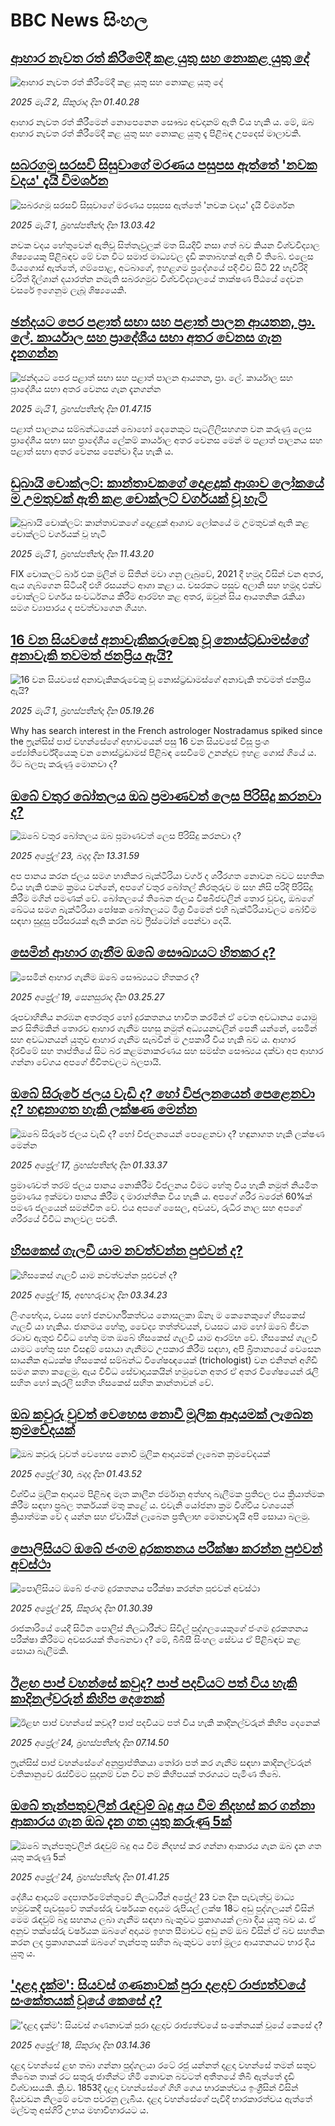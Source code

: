 # BBC News සිංහල## [ආහාර නැවත රත් කිරීමේදී කළ යුතු සහ නොකළ යුතු දේ](https://www.bbc.com/sinhala/articles/c0qnv7v7geyo?at_campaign=githubrss)![ආහාර නැවත රත් කිරීමේදී කළ යුතු සහ නොකළ යුතු දේ](https://ichef.bbci.co.uk/ace/standard/240/cpsprodpb/a6e6/live/72606c30-0bc5-11f0-9028-6b47f4f81c48.jpg)_2025 මැයි 2, සිකුරාදා දින 01.40.28_ආහාර නැවත රත් කිරීමෙන් නොපෙනෙන සෞඛ්‍ය අවදානම් ඇති විය හැකි ය.  මේ, ඔබ ආහාර නැවත රත් කිරීමේදී කළ යුතු සහ නොකළ යුතු දෑ පිළිබඳ උපදෙස් මාලාවකි.## [සබරගමු සරසවි සිසුවාගේ මරණය පසුපස ඇත්තේ 'නවක වදය' දැයි විමර්ශන](https://www.bbc.com/sinhala/articles/cr5d0m04q0lo?at_campaign=githubrss)![සබරගමු සරසවි සිසුවාගේ මරණය පසුපස ඇත්තේ 'නවක වදය' දැයි විමර්ශන](https://ichef.bbci.co.uk/ace/standard/240/cpsprodpb/5882/live/b5533e10-2686-11f0-b26b-ab62c890638b.png)_2025 මැයි 1, බ්‍රහස්පතින්දා දින 13.03.42_නවක වදය හේතුවෙන් ඇතිවූ සිත්තැවුලක් මත සියදිවි නසා ගත් බව කියන විශ්වවිද්‍යාල ශිෂ්‍යයෙකු පිළිබඳව මේ වන විට සමාජ මාධ්‍යවල දැඩි කතාබහක් ඇති වී තිබේ.
එලෙස මියගොස් ඇත්තේ, ගම්පොළ, අටබාගේ, ඉහළගම ප්‍රදේශයේ පදිංචිව සිටි 22 හැවිරිදි චරිත් දිල්ශාන් දයාරත්න නමැති සබරගමුව විශ්වවිද්‍යාලයේ තාක්ෂණ පීඨයේ දෙවන වසරේ ඉගෙනුම ලැබූ ශිෂ්‍යයෙකි.## [ඡන්දයට පෙර පළාත් සභා සහ පළාත් පාලන ආයතන, ප්‍රා. ලේ. කාර්යාල සහ ප්‍රාදේශීය සභා අතර වෙනස ගැන දැනගන්න](https://www.bbc.com/sinhala/articles/cze1k6zdwggo?at_campaign=githubrss)![ඡන්දයට පෙර පළාත් සභා සහ පළාත් පාලන ආයතන, ප්‍රා. ලේ. කාර්යාල සහ ප්‍රාදේශීය සභා අතර වෙනස ගැන දැනගන්න](https://ichef.bbci.co.uk/ace/standard/240/cpsprodpb/36f1/live/fba6ef60-2686-11f0-b26b-ab62c890638b.jpg)_2025 මැයි 1, බ්‍රහස්පතින්දා දින 01.47.15_පළාත් පාලනය සම්බන්ධයෙන් බොහෝ දෙනෙකුට පැටලිලිසහගත වන කරුණු ලෙස ප්‍රාදේශීය සභා සහ ප්‍රාදේශීය ලේකම් කාර්යාල අතර වෙනස මෙන් ම පළාත් පාලනය සහ පළාත් සභා අතර වෙනස පෙන්වා දිය හැකි ය.## [ඩුබායි චොක්ලට්: කාන්තාවකගේ දොළදුක් ආශාව ලෝකයේ ම උමතුවක් ඇති කළ චොක්ලට් වර්ගයක් වූ හැටි](https://www.bbc.com/sinhala/articles/cd6j967618wo?at_campaign=githubrss)![ඩුබායි චොක්ලට්: කාන්තාවකගේ දොළදුක් ආශාව ලෝකයේ ම උමතුවක් ඇති කළ චොක්ලට් වර්ගයක් වූ හැටි](https://ichef.bbci.co.uk/ace/standard/240/cpsprodpb/860e/live/fd6a2e70-16c8-11f0-8a1e-3ff815141b98.jpg)_2025 මැයි 1, බ්‍රහස්පතින්දා දින 11.43.20_FIX චොකලට් බාර් එක මුලින් ම සිතින් මවා ගනු ලැබුවේ, 2021 දී හමූදා විසින් වන අතර, ඇය ගැබ්ගෙන සිටියදී එහි රසයන්ට ආශා කළා ය. වසරකට පසුව අලානි සහ හමූදා එක්ව චොක්ලට් වර්ගය සංවර්ධනය කිරීම ආරම්භ කළ අතර, ඔවුන් සිය ආයතනික රැකියා සමග ව්‍යාපාරය ද පවත්වාගෙන ගියහ.## [16 වන සියවසේ අනාවැකිකරුවෙකු වූ නොස්ට්‍රඩාමස්ගේ අනාවැකි තවමත් ජනප්‍රිය ඇයි?](https://www.bbc.com/sinhala/articles/c1jxy5n6z1zo?at_campaign=githubrss)![16 වන සියවසේ අනාවැකිකරුවෙකු වූ නොස්ට්‍රඩාමස්ගේ අනාවැකි තවමත් ජනප්‍රිය ඇයි?](https://ichef.bbci.co.uk/ace/standard/240/cpsprodpb/14cd/live/f192ba80-210a-11f0-b1ba-8bc47850ff39.jpg)_2025 මැයි 1, බ්‍රහස්පතින්දා දින 05.19.26_Why has search interest in the French astrologer Nostradamus spiked since the ෆ්‍රැන්සිස් පාප් වහන්සේගේ අභාවයෙන් පසු 16 වන සියවසේ විසූ ප්‍රංශ ජ්‍යෝතිර්වේදියෙකු වන නොස්ට්‍රඩාමස් පිළිබඳ සෙවීමේ උනන්දුව ඉහළ ගොස් ගියේ ය. ඊට බලපෑ කරුණු මොනවා ද?## [ඔබේ වතුර බෝතලය ඔබ ප්‍රමාණවත් ලෙස පිරිසිදු කරනවා ද?](https://www.bbc.com/sinhala/articles/c8je3y9xzrxo?at_campaign=githubrss)![ඔබේ වතුර බෝතලය ඔබ ප්‍රමාණවත් ලෙස පිරිසිදු කරනවා ද?](https://ichef.bbci.co.uk/ace/standard/240/cpsprodpb/5830/live/763b15c0-1e86-11f0-91c2-a77218b5dd61.jpg)_2025 අප්‍රේල් 23, බදාදා දින 13.31.59_අප පානය කරන ජලය සමග හානිකර බැක්ටීරියා වර්ග ද ශරීරගත නොවන බවට සහතික විය හැකි එකම ක්‍රමය වන්නේ, අපගේ වතුර බෝතල් නිරතුරුව ම සහ නිසි පරිදි පිරිසිදු කිරීම මගින් පමණක් වේ. බෝතලයේ තිබෙන ජලය විෂබීජවලින් තොර වූවද, ඔබගේ ඛේටය සමග බැක්ටීරියා පෝෂක බෝතලයට මිශ්‍ර වීමෙන් එහි බැක්ටීරියාවලට බෝවීම සඳහා සුදුසු පරිසරයක් ඇති කරන බව ෆ්‍රීස්ටෝන් පෙන්වා දෙයි.## [සෙමින් ආහාර ගැනීම ඔබේ සෞඛ්‍යයට හිතකර ද?](https://www.bbc.com/sinhala/articles/c209e7w0p5jo?at_campaign=githubrss)![සෙමින් ආහාර ගැනීම ඔබේ සෞඛ්‍යයට හිතකර ද?](https://ichef.bbci.co.uk/ace/standard/240/cpsprodpb/42f3/live/99fbfc10-1c68-11f0-85b0-05a0ad4973b9.jpg)_2025 අප්‍රේල් 19, සෙනසුරාදා දින 03.25.27_රූපවාහිනිය නරඹන අතරතුර හෝ දුරකතනය භාවිත කරමින් ඒ වෙත අවධානය යොමු කර සිතීමකින් තොරව ආහාර ගැනීම පහසු නමුත් අධ්‍යයනවලින් පෙනී යන්නේ, සෙමින් සහ අවධානයන් යුතුව ආහාර ගැනීම සැබවින් ම උපකාරී විය හැකි බව ය. ආහාර දිරවීමේ සහ තෘප්තියේ සිට බර කළමනාකරණය සහ සමස්ත සෞඛ්‍යය දක්වා අප ආහාර ගන්නා වේගය අපගේ ජීවිතවලට බලපායි.## [ඔබේ සිරුරේ ජලය වැඩි ද? හෝ විජලනයෙන් පෙළෙනවා ද? හඳුනාගත හැකි ලක්ෂණ මෙන්න](https://www.bbc.com/sinhala/articles/cx20jrk908eo?at_campaign=githubrss)![ඔබේ සිරුරේ ජලය වැඩි ද? හෝ විජලනයෙන් පෙළෙනවා ද? හඳුනාගත හැකි ලක්ෂණ මෙන්න](https://ichef.bbci.co.uk/ace/standard/240/cpsprodpb/0ccf/live/af6d8d40-1a9f-11f0-9a52-81dcb08b5cfb.jpg)_2025 අප්‍රේල් 17, බ්‍රහස්පතින්දා දින 01.33.37_ප්‍රමාණවත් තරම් ජලය පානය නොකිරීම විජලනය වීමට හේතු විය හැකි නමුත් නියමිත ප්‍රමාණය ඉක්මවා පානය කිරීම ද මාරාන්තික විය හැකි ය.
අපගේ ශරීර බරෙන් 60%ක් පමණ ජලයෙන් සමන්විත වේ. එය අපගේ සෛල, අවයව, රුධිර නාල සහ අපගේ ශරීරයේ විවිධ නාලවල පවතී.## [හිසකෙස් ගැලවී යාම නවත්වන්න පුළුවන් ද?](https://www.bbc.com/sinhala/articles/clywwljg26ro?at_campaign=githubrss)![හිසකෙස් ගැලවී යාම නවත්වන්න පුළුවන් ද?](https://ichef.bbci.co.uk/ace/standard/240/cpsprodpb/c4af/live/617c9b60-16a0-11f0-b2d2-fdaed6fdfe2b.jpg)_2025 අප්‍රේල් 15, අඟහරුවාදා දින 03.34.23_ලිංගභේදය, වයස හෝ ජනවාර්ගිකත්වය නොසලකා ඕනෑ ම කෙනෙකුගේ හිසකෙස් ගැලවී යා හැකිය.
ජානමය හේතු, වෛද්‍ය තත්ත්වයන්, වයසට යාම හෝ ඔබේ ජීවන රටාව ඇතුළු විවිධ හේතු මත ඔබේ හිසකෙස් ගැලවී යාම ආරම්භ වේ.
හිසකෙස් ගැලවී යාමට හේතු සහ විසඳුම් සොයා ගැනීමට උපකාර කිරීම සඳහා, අපි බ්‍රිතාන්‍යයේ වෙසෙන සායනික අධ්‍යක්ෂ හිසකෙස් සම්බන්ධ විශේෂඥයෙක්  (trichologist) වන එනිතන් අගිඩී සමග කතා කළෙමු. ඇය විවිධ සේවාදායකයින් හමුවෙන අතර ඒ අතර විශේෂයෙන් රැලි සහිත හෝ කැරලි සහිත හිසකෙස් සහිත කාන්තාවන් වේ.## [ඔබ කවුරු වුවත් වෙහෙස නොවී මූලික ආදායමක් ලැබෙන ක්‍රමවේදයක්](https://www.bbc.com/sinhala/articles/cp34xpp5evyo?at_campaign=githubrss)![ඔබ කවුරු වුවත් වෙහෙස නොවී මූලික ආදායමක් ලැබෙන ක්‍රමවේදයක්](https://ichef.bbci.co.uk/ace/standard/240/cpsprodpb/300c/live/f1056b00-2662-11f0-8c66-ebf25fc2cfef.jpg)_2025 අප්‍රේල් 30, බදාදා දින 01.43.52_විශ්වීය මූලික ආදායම පිළිබඳ මෑත කාලීන ජර්මානු අත්හදා බැලීමක ප්‍රතිඵල එය ක්‍රියාත්මක කිරීම සඳහා ප්‍රබල තර්කයක් මතු කළේ ය. එවැනි යෝජනා ක්‍රම විශ්වීය වශයෙන් ක්‍රියාත්මක වේ ද යන්න සහ ඒවායින් ලැබෙන ප්‍රතිලාභ මොනවාදැයි අපි සොයා බලමු.## [පොලිසියට ඔබේ ජංගම දුරකතනය පරීක්ෂා කරන්න පුළුවන් අවස්ථා](https://www.bbc.com/sinhala/articles/clyq89pmrm8o?at_campaign=githubrss)![පොලිසියට ඔබේ ජංගම දුරකතනය පරීක්ෂා කරන්න පුළුවන් අවස්ථා](https://ichef.bbci.co.uk/ace/standard/240/cpsprodpb/b305/live/9706f750-203f-11f0-9ca7-e308e1ae9161.jpg)_2025 අප්‍රේල් 25, සිකුරාදා දින 01.30.39_රාජකාරියේ යෙදී සිටින පොලිස් නිලධාරීන්ට සිවිල් පුද්ගලයෙකුගේ ජංගම දුරකතනය පරීක්ෂා කිරීමට අවසරයක් තිබෙනවා ද? මේ, බීබීසී සිංහල සේවය ඒ පිළිබඳව කළ සොයා බැලීමකි.## [ඊළඟ පාප් වහන්සේ කවුද? පාප් පදවියට පත් විය හැකි කාදිනල්වරුන් කිහිප දෙනෙක්](https://www.bbc.com/sinhala/articles/c2ew4w4n21po?at_campaign=githubrss)![ඊළඟ පාප් වහන්සේ කවුද? පාප් පදවියට පත් විය හැකි කාදිනල්වරුන් කිහිප දෙනෙක්](https://ichef.bbci.co.uk/ace/standard/240/cpsprodpb/6068/live/e2486fe0-1f78-11f0-80b3-83959215671c.jpg)_2025 අප්‍රේල් 24, බ්‍රහස්පතින්දා දින 07.14.50_ෆ්‍රැන්සිස් පාප් වහන්සේගේ අනුප්‍රාප්තිකයා තෝරා පත් කර ගැනීම සඳහා කාදිනල්වරුන් වතිකානුවේ රැස්වීමට සූදානම් වන විට නම් කිහිපයක් තරගයට පැමිණ තිබේ.## [ඔබේ තැන්පතුවලින් රැඳවුම් බදු අය වීම නිදහස් කර ගන්නා ආකාරය ගැන ඔබ දැන ගත යුතු කරුණු 5ක්](https://www.bbc.com/sinhala/articles/cwy0833rz88o?at_campaign=githubrss)![ඔබේ තැන්පතුවලින් රැඳවුම් බදු අය වීම නිදහස් කර ගන්නා ආකාරය ගැන ඔබ දැන ගත යුතු කරුණු 5ක්](https://ichef.bbci.co.uk/ace/standard/240/cpsprodpb/c93e/live/5b49a6a0-203e-11f0-9ca7-e308e1ae9161.jpg)_2025 අප්‍රේල් 24, බ්‍රහස්පතින්දා දින 01.41.25_දේශීය ආදායම් දෙපාර්තමේන්තුවේ නිලධාරීන් අප්‍රේල් 23 වන දින පැවැත්වූ මාධ්‍ය හමුවකදී පැවසුවේ තක්සේරු වර්ෂයක අදායම රුපියල් ලක්ෂ 18ට අඩු පුද්ගලයන් විසින් මෙම රැඳවුම් බදු සහනය ලබා ගැනීම සඳහා බැංකුවට ප්‍රකාශයක් ලබා දිය යුතු බව ය. ඒ අනුව තක්සේරු වර්ෂයක ඔබගේ අදායම ඉහත සීමාවට අඩු නම් ඔබ විසින් ඒ බව සහතික කරන ලද ප්‍රකාශනයක් ඔබගේ තැන්පතු සහිත බැංකුවට හෝ මූල්‍ය ආයතනයට භාර දිය යුතු ය.## ['දළදා දැක්ම': සියවස් ගණනාවක් පුරා දළදාව රාජ්‍යත්වයේ සංකේතයක් වූයේ කෙසේ ද?](https://www.bbc.com/sinhala/articles/cq80el1kvdlo?at_campaign=githubrss)!['දළදා දැක්ම': සියවස් ගණනාවක් පුරා දළදාව රාජ්‍යත්වයේ සංකේතයක් වූයේ කෙසේ ද?](https://ichef.bbci.co.uk/ace/standard/240/cpsprodpb/c011/live/c3b768b0-1b86-11f0-a194-353423d96ce2.jpg)_2025 අප්‍රේල් 18, සිකුරාදා දින 03.14.36_දළදා වහන්සේ ළඟ තබා ගන්නා පුද්ගලයා රටේ රජු යන්නත් දළදා වහන්සේ තමන් සතුව තිබෙන තාක් රට සතුරු ජාතීන්ට හිමි නොවන බවටත් අතීතයේ තිබී ඇත්තේ දැඩි විශ්වාසයකි. ක්‍රි.ව. 1853දී දළදා වහන්සේගේ ගිහි ගෙය භාරකත්වය ඉංග්‍රීසින් විසින් දියවඩන නිලමේ වෙත පවරනු ලැබීය. දළදා වහන්සේගේ පැවිදි භාරකාරත්වය ඇත්තේ මල්වතු අස්ගිරි උභය මහාවිහාරයට ය.